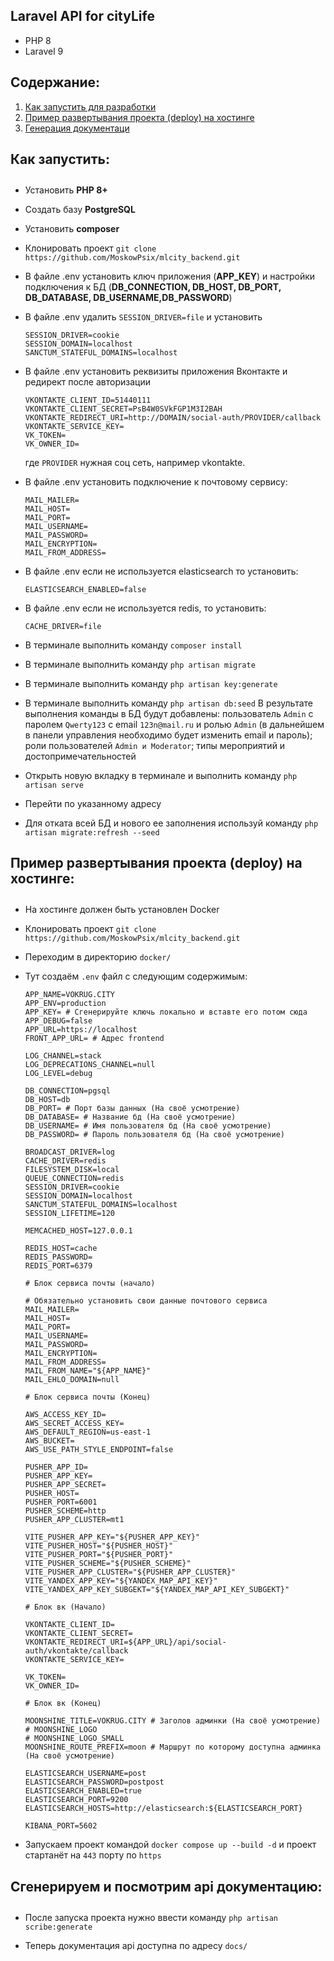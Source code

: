 ## Laravel API for cityLife

- PHP 8
- Laravel 9

## Содержание:
1. [Как запустить для разработки](#install)
2. [Пример развертывания проекта (deploy) на хостинге](#deploy)
3. [Генерация документаци](#docs)

## <a name="install"><h4>Как запустить:</h4></a>

- Установить **PHP 8+**

- Создать базу **PostgreSQL**

- Установить **composer**

- Клонировать проект ```git clone https://github.com/MoskowPsix/mlcity_backend.git```

- В файле .env установить ключ приложения (**APP_KEY**) и настройки подключения к БД (**DB_CONNECTION, DB_HOST, DB_PORT, DB_DATABASE, DB_USERNAME,DB_PASSWORD**)

- В файле .env удалить ```SESSION_DRIVER=file``` и установить 
    ```
    SESSION_DRIVER=cookie 
    SESSION_DOMAIN=localhost 
    SANCTUM_STATEFUL_DOMAINS=localhost
    ```

- В файле .env установить реквизиты приложения Вконтакте и редирект после авторизации 
    ```
    VKONTAKTE_CLIENT_ID=51440111 
    VKONTAKTE_CLIENT_SECRET=PsB4W0SVkFGP1M3I2BAH 
    VKONTAKTE_REDIRECT_URI=http://DOMAIN/social-auth/PROVIDER/callback
    VKONTAKTE_SERVICE_KEY=
    VK_TOKEN=
    VK_OWNER_ID=
  ```
    где ```PROVIDER``` нужная соц сеть, например vkontakte.
- В файле .env установить подключение к почтовому сервису:
    ```
    MAIL_MAILER=
    MAIL_HOST=
    MAIL_PORT=
    MAIL_USERNAME=
    MAIL_PASSWORD=
    MAIL_ENCRYPTION=
    MAIL_FROM_ADDRESS=
    ```
-  В файле .env если не используется elasticsearch то установить:
    ```
   ELASTICSEARCH_ENABLED=false
   ```
- В файле .env если не используется redis, то установить:
    ```
  CACHE_DRIVER=file
  ```
- В терминале выполнить команду ```composer install```

- В терминале выполнить команду ```php artisan migrate```

- В терминале выполнить команду ```php artisan key:generate```

- В терминале выполнить команду ```php artisan db:seed``` В результате выполнения команды в БД
будут добавлены: пользователь ```Admin``` с паролем ```Qwerty123```  с email ```123n@mail.ru``` и ролью ```Admin```
(в дальнейшем в панели управления необходимо будет изменить email и пароль); роли пользователей
  ```Admin и Moderator```; типы мероприятий и достопримечательностей

- Открыть новую вкладку в терминале и выполнить команду ```php artisan serve```

- Перейти по указанному адресу

- Для отката всей БД и нового ее заполнения используй команду ```php artisan migrate:refresh --seed```

## <a name="deploy"><h4>Пример развертывания проекта (deploy) на хостинге:</h4></a>
- На хостинге должен быть установлен Docker

- Клонировать проект ```git clone https://github.com/MoskowPsix/mlcity_backend.git```

- Переходим в директорию `docker/`

- Тут создаём `.env` файл с следующим содержимым:
    ```
    APP_NAME=VOKRUG.CITY
    APP_ENV=production
    APP_KEY= # Сгенерируйте ключь локально и вставте его потом сюда
    APP_DEBUG=false
    APP_URL=https://localhost
    FRONT_APP_URL= # Адрес frontend
    
    LOG_CHANNEL=stack
    LOG_DEPRECATIONS_CHANNEL=null
    LOG_LEVEL=debug
    
    DB_CONNECTION=pgsql
    DB_HOST=db
    DB_PORT= # Порт базы данных (На своё усмотрение)
    DB_DATABASE= # Название бд (На своё усмотрение)
    DB_USERNAME= # Имя пользователя бд (На своё усмотрение)
    DB_PASSWORD= # Пароль пользователя бд (На своё усмотрение)
    
    BROADCAST_DRIVER=log
    CACHE_DRIVER=redis
    FILESYSTEM_DISK=local
    QUEUE_CONNECTION=redis
    SESSION_DRIVER=cookie
    SESSION_DOMAIN=localhost
    SANCTUM_STATEFUL_DOMAINS=localhost
    SESSION_LIFETIME=120
    
    MEMCACHED_HOST=127.0.0.1
    
    REDIS_HOST=cache
    REDIS_PASSWORD=
    REDIS_PORT=6379
    
    # Блок сервиса почты (начало)
  
    # Обязательно установить свои данные почтового сервиса
    MAIL_MAILER=
    MAIL_HOST=
    MAIL_PORT=
    MAIL_USERNAME=
    MAIL_PASSWORD=
    MAIL_ENCRYPTION=
    MAIL_FROM_ADDRESS=
    MAIL_FROM_NAME="${APP_NAME}"
    MAIL_EHLO_DOMAIN=null
  
    # Блок сервиса почты (Конец)
    
    AWS_ACCESS_KEY_ID=
    AWS_SECRET_ACCESS_KEY=
    AWS_DEFAULT_REGION=us-east-1
    AWS_BUCKET=
    AWS_USE_PATH_STYLE_ENDPOINT=false
    
    PUSHER_APP_ID=
    PUSHER_APP_KEY=
    PUSHER_APP_SECRET=
    PUSHER_HOST=
    PUSHER_PORT=6001
    PUSHER_SCHEME=http
    PUSHER_APP_CLUSTER=mt1
    
    VITE_PUSHER_APP_KEY="${PUSHER_APP_KEY}"
    VITE_PUSHER_HOST="${PUSHER_HOST}"
    VITE_PUSHER_PORT="${PUSHER_PORT}"
    VITE_PUSHER_SCHEME="${PUSHER_SCHEME}"
    VITE_PUSHER_APP_CLUSTER="${PUSHER_APP_CLUSTER}"
    VITE_YANDEX_APP_KEY="${YANDEX_MAP_API_KEY}"
    VITE_YANDEX_APP_KEY_SUBGEKT="${YANDEX_MAP_API_KEY_SUBGEKT}"
    
    # Блок вк (Начало)
  
    VKONTAKTE_CLIENT_ID=
    VKONTAKTE_CLIENT_SECRET=
    VKONTAKTE_REDIRECT_URI=${APP_URL}/api/social-auth/vkontakte/callback
    VKONTAKTE_SERVICE_KEY=
    
    VK_TOKEN=
    VK_OWNER_ID=
  
    # Блок вк (Конец)
 
    MOONSHINE_TITLE=VOKRUG.CITY # Заголов админки (На своё усмотрение)
    # MOONSHINE_LOGO
    # MOONSHINE_LOGO_SMALL
    MOONSHINE_ROUTE_PREFIX=moon # Маршрут по которому доступна админка (На своё усмотрение)
    
    ELASTICSEARCH_USERNAME=post
    ELASTICSEARCH_PASSWORD=postpost
    ELASTICSEARCH_ENABLED=true
    ELASTICSEARCH_PORT=9200
    ELASTICSEARCH_HOSTS=http://elasticsearch:${ELASTICSEARCH_PORT}
    
    KIBANA_PORT=5602
  ```
  
- Запускаем проект командой `docker compose up --build -d` и проект стартанёт на `443` порту по `https`

## <a name="docs"><h4>Сгенерируем и посмотрим api документацию:</h4></a>

- После запуска проекта нужно ввести команду `php artisan scribe:generate`

- Теперь документация api доступна по адресу `docs/`

